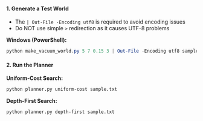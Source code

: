 #### 1. Generate a Test World

- The `| Out-File -Encoding utf8` is required to avoid encoding issues
- Do NOT use simple `>` redirection as it causes UTF-8 problems

**Windows (PowerShell):**
```powershell
python make_vacuum_world.py 5 7 0.15 3 | Out-File -Encoding utf8 sample.txt
```

#### 2. Run the Planner

**Uniform-Cost Search:**
```bash
python planner.py uniform-cost sample.txt
```

**Depth-First Search:**
```bash
python planner.py depth-first sample.txt
```
